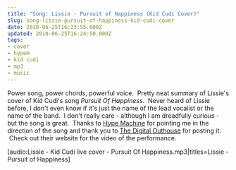 ```yaml
---
title: "Song: Lissie - Pursuit of Happiness (Kid Cudi Cover)"
slug: song-lissie-pursuit-of-happiness-kid-cudi-cover
date: 2010-06-25T16:23:55.000Z
updated: 2010-06-25T16:24:50.000Z
tags:
- cover
- hypem
- kid cudi
- mp3
- music
---
```


Power song, power chords, powerful voice.  Pretty neat summary of Lissie's cover of Kid Cudi's song <em>Pursuit Of Happiness</em>.  Never heard of Lissie before, I don't even know if it's just the name of the lead vocalist or the name of the band.  I don't really care - although I am dreadfully curious - but the song is great.  Thanks to <a href="http://hypem.com">Hype Machine</a> for pointing me in the direction of the song and thank you to <a href="http://thedigitalouthouse.com/post/705614146/lissie-pursuit-of-happiness-kid-cudi-cover">The Digital Outhouse</a> for posting it.  Check out their website for the video of the performance.

[audio:Lissie - Kid Cudi live cover - Pursuit Of Happiness.mp3|titles=Lissie - Pursuit of Happiness]

